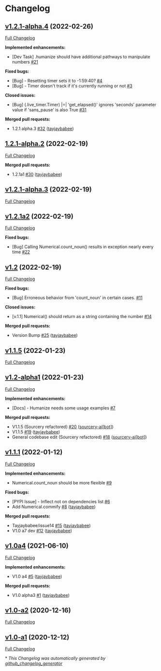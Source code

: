 # Changelog

## [v1.2.1-alpha.4](https://github.com/tayjaybabee/Inspyre-Toolbox/tree/v1.2.1-alpha.4) (2022-02-26)

[Full Changelog](https://github.com/tayjaybabee/Inspyre-Toolbox/compare/1.2.1-alpha.2...v1.2.1-alpha.4)

**Implemented enhancements:**

- \[Dev Task\] .humanize should have additional pathways to manipulate numbers [\#21](https://github.com/tayjaybabee/Inspyre-Toolbox/issues/21)

**Fixed bugs:**

- \[Bug\] - Resetting timer sets it to -1:59:40? [\#4](https://github.com/tayjaybabee/Inspyre-Toolbox/issues/4)
- \[Bug\] - Timer doesn't track if it's currently running or not [\#3](https://github.com/tayjaybabee/Inspyre-Toolbox/issues/3)

**Closed issues:**

- \[Bug\]  \(.live\_timer.Timer\) |=| 'get\_elapsed\(\)' ignores 'seconds' parameter value if 'sans\_pause' is also True [\#31](https://github.com/tayjaybabee/Inspyre-Toolbox/issues/31)

**Merged pull requests:**

- 1.2.1 alpha.3 [\#32](https://github.com/tayjaybabee/Inspyre-Toolbox/pull/32) ([tayjaybabee](https://github.com/tayjaybabee))

## [1.2.1-alpha.2](https://github.com/tayjaybabee/Inspyre-Toolbox/tree/1.2.1-alpha.2) (2022-02-19)

[Full Changelog](https://github.com/tayjaybabee/Inspyre-Toolbox/compare/v1.2.1-alpha.3...1.2.1-alpha.2)

**Merged pull requests:**

- 1.2.1a1 [\#30](https://github.com/tayjaybabee/Inspyre-Toolbox/pull/30) ([tayjaybabee](https://github.com/tayjaybabee))

## [v1.2.1-alpha.3](https://github.com/tayjaybabee/Inspyre-Toolbox/tree/v1.2.1-alpha.3) (2022-02-19)

[Full Changelog](https://github.com/tayjaybabee/Inspyre-Toolbox/compare/v1.2.1a2...v1.2.1-alpha.3)

## [v1.2.1a2](https://github.com/tayjaybabee/Inspyre-Toolbox/tree/v1.2.1a2) (2022-02-19)

[Full Changelog](https://github.com/tayjaybabee/Inspyre-Toolbox/compare/v1.2...v1.2.1a2)

**Fixed bugs:**

- \[Bug\] Calling Numerical.count\_noun\(\) results in exception nearly every time [\#22](https://github.com/tayjaybabee/Inspyre-Toolbox/issues/22)

## [v1.2](https://github.com/tayjaybabee/Inspyre-Toolbox/tree/v1.2) (2022-02-19)

[Full Changelog](https://github.com/tayjaybabee/Inspyre-Toolbox/compare/v1.1.5...v1.2)

**Fixed bugs:**

- \[Bug\] Erroneous behavior from 'count\_noun' in certain cases. [\#11](https://github.com/tayjaybabee/Inspyre-Toolbox/issues/11)

**Closed issues:**

- \[v.1.1\] Numerical\(\) should return as a string containing the number [\#14](https://github.com/tayjaybabee/Inspyre-Toolbox/issues/14)

**Merged pull requests:**

- Version Bump [\#25](https://github.com/tayjaybabee/Inspyre-Toolbox/pull/25) ([tayjaybabee](https://github.com/tayjaybabee))

## [v1.1.5](https://github.com/tayjaybabee/Inspyre-Toolbox/tree/v1.1.5) (2022-01-23)

[Full Changelog](https://github.com/tayjaybabee/Inspyre-Toolbox/compare/v1.2-alpha1...v1.1.5)

## [v1.2-alpha1](https://github.com/tayjaybabee/Inspyre-Toolbox/tree/v1.2-alpha1) (2022-01-23)

[Full Changelog](https://github.com/tayjaybabee/Inspyre-Toolbox/compare/v1.1.1...v1.2-alpha1)

**Implemented enhancements:**

- \[Docs\] - Humanize needs some usage examples [\#7](https://github.com/tayjaybabee/Inspyre-Toolbox/issues/7)

**Merged pull requests:**

- V1.1.5 \(Sourcery refactored\) [\#20](https://github.com/tayjaybabee/Inspyre-Toolbox/pull/20) ([sourcery-ai[bot]](https://github.com/apps/sourcery-ai))
- V1.1.5 [\#19](https://github.com/tayjaybabee/Inspyre-Toolbox/pull/19) ([tayjaybabee](https://github.com/tayjaybabee))
- General codebase edit \(Sourcery refactored\) [\#18](https://github.com/tayjaybabee/Inspyre-Toolbox/pull/18) ([sourcery-ai[bot]](https://github.com/apps/sourcery-ai))

## [v1.1.1](https://github.com/tayjaybabee/Inspyre-Toolbox/tree/v1.1.1) (2022-01-12)

[Full Changelog](https://github.com/tayjaybabee/Inspyre-Toolbox/compare/v1.0a4...v1.1.1)

**Implemented enhancements:**

- Numerical.count\_noun should be more flexible [\#9](https://github.com/tayjaybabee/Inspyre-Toolbox/issues/9)

**Fixed bugs:**

- \[PYPI Issue\] - Inflect not on dependencies list [\#6](https://github.com/tayjaybabee/Inspyre-Toolbox/issues/6)
- Add Numerical.commify [\#8](https://github.com/tayjaybabee/Inspyre-Toolbox/pull/8) ([tayjaybabee](https://github.com/tayjaybabee))

**Merged pull requests:**

- Tayjaybabee/issue14 [\#15](https://github.com/tayjaybabee/Inspyre-Toolbox/pull/15) ([tayjaybabee](https://github.com/tayjaybabee))
- V1.0 a7 dev [\#12](https://github.com/tayjaybabee/Inspyre-Toolbox/pull/12) ([tayjaybabee](https://github.com/tayjaybabee))

## [v1.0a4](https://github.com/tayjaybabee/Inspyre-Toolbox/tree/v1.0a4) (2021-06-10)

[Full Changelog](https://github.com/tayjaybabee/Inspyre-Toolbox/compare/v1.0-a2...v1.0a4)

**Implemented enhancements:**

- V1.0 a4 [\#5](https://github.com/tayjaybabee/Inspyre-Toolbox/pull/5) ([tayjaybabee](https://github.com/tayjaybabee))

**Merged pull requests:**

- V1.0 alpha3 [\#1](https://github.com/tayjaybabee/Inspyre-Toolbox/pull/1) ([tayjaybabee](https://github.com/tayjaybabee))

## [v1.0-a2](https://github.com/tayjaybabee/Inspyre-Toolbox/tree/v1.0-a2) (2020-12-16)

[Full Changelog](https://github.com/tayjaybabee/Inspyre-Toolbox/compare/v1.0-a1...v1.0-a2)

## [v1.0-a1](https://github.com/tayjaybabee/Inspyre-Toolbox/tree/v1.0-a1) (2020-12-12)

[Full Changelog](https://github.com/tayjaybabee/Inspyre-Toolbox/compare/971e19f3601337f4f560b8f2893c69f84f5b322c...v1.0-a1)



\* *This Changelog was automatically generated by [github_changelog_generator](https://github.com/github-changelog-generator/github-changelog-generator)*

